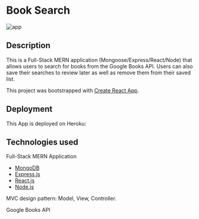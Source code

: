 # Book Search
![app](client/public/images/BookSearch.png)

## Description

This is a Full-Stack MERN application (Mongoose/Express/React/Node) that allows users to search for books from the Google Books API. Users can also save their searches to review later as well as remove them from their saved list.

This project was bootstrapped with [Create React App](https://github.com/facebook/create-react-app).

## Deployment 

This App is deployed on Heroku:

## Technologies used

Full-Stack MERN Application
- [MongoDB](mongodb.com)
- [Express.js](https://expressjs.com)
- [React.js](https://reactjs.org/)
- [Node.js](https://nodejs.org/en/)

MVC design pattern: Model, View, Controller.

Google Books API
